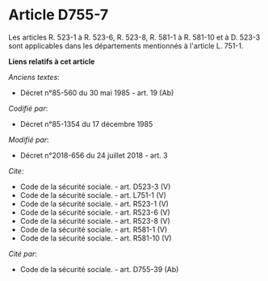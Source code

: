 # Article D755-7

Les articles R. 523-1 à R. 523-6, R. 523-8, R. 581-1 à R. 581-10 et à D. 523-3 sont applicables dans les départements
mentionnés à l'article L. 751-1.

**Liens relatifs à cet article**

_Anciens textes_:

  - Décret n°85-560 du 30 mai 1985 - art. 19 (Ab)

_Codifié par_:

  - Décret n°85-1354 du 17 décembre 1985

_Modifié par_:

  - Décret n°2018-656 du 24 juillet 2018 - art. 3

_Cite_:

  - Code de la sécurité sociale. - art. D523-3 (V)
  - Code de la sécurité sociale. - art. L751-1 (V)
  - Code de la sécurité sociale. - art. R523-1 (V)
  - Code de la sécurité sociale. - art. R523-6 (V)
  - Code de la sécurité sociale. - art. R523-8 (V)
  - Code de la sécurité sociale. - art. R581-1 (V)
  - Code de la sécurité sociale. - art. R581-10 (V)

_Cité par_:

  - Code de la sécurité sociale. - art. D755-39 (Ab)
